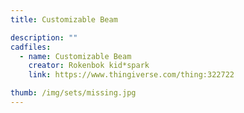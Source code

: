 ```yaml
---
title: Customizable Beam

description: ""
cadfiles:
  - name: Customizable Beam
    creator: Rokenbok kid*spark
    link: https://www.thingiverse.com/thing:322722

thumb: /img/sets/missing.jpg
---
```

